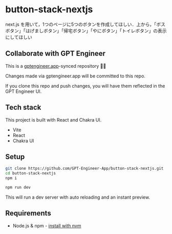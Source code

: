 # button-stack-nextjs

next.js を用いて，1つのページに5つのボタンを作成してほしい．上から，「ボスボタン」「はげましボタン」「帰宅ボタン」「やにボタン」「トイレボタン」の表示にしてほしい

## Collaborate with GPT Engineer

This is a [gptengineer.app](https://gptengineer.app)-synced repository 🌟🤖

Changes made via gptengineer.app will be committed to this repo.

If you clone this repo and push changes, you will have them reflected in the GPT Engineer UI.

## Tech stack

This project is built with React and Chakra UI.

- Vite
- React
- Chakra UI

## Setup

```sh
git clone https://github.com/GPT-Engineer-App/button-stack-nextjs.git
cd button-stack-nextjs
npm i
```

```sh
npm run dev
```

This will run a dev server with auto reloading and an instant preview.

## Requirements

- Node.js & npm - [install with nvm](https://github.com/nvm-sh/nvm#installing-and-updating)

